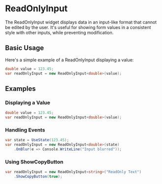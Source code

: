 # ReadOnlyInput

The ReadOnlyInput widget displays data in an input-like format that cannot be edited by the user. It's useful for showing form values in a consistent style with other inputs, while preventing modification.

## Basic Usage

Here's a simple example of a ReadOnlyInput displaying a value:

```csharp
double value = 123.45;
var readOnlyInput = new ReadOnlyInput<double>(value);
```

## Examples

### Displaying a Value

```csharp
double value = 123.45;
var readOnlyInput = new ReadOnlyInput<double>(value);
```

### Handling Events

```csharp
var state = UseState(123.45);
var readOnlyInput = new ReadOnlyInput<double>(state)
    .OnBlur(e => Console.WriteLine("Input blurred"));
```

### Using ShowCopyButton

```csharp
var readOnlyInput = new ReadOnlyInput<string>("ReadOnly Text")
    .ShowCopyButton(true);
```

<WidgetDocs Type="Ivy.ReadOnlyInput" ExtensionsType="Ivy.ReadOnlyInputExtensions"/> 